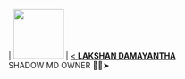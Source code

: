 

| <a href="https://github.com/VajiraTech"><img src="https://i.imgur.com/i8ptlXY.jpeg" width=90 height=90></a> | <a href="https://github.com/kushansewmina1234"> 
< **[LAKSHAN DAMAYANTHA](https://github.com/Shadowteach)**</br>SHADOW MD OWNER 👨‍💻➤

